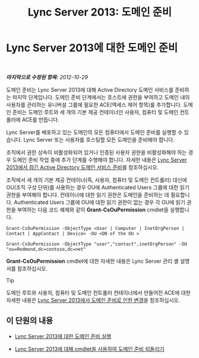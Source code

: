 ﻿---
title: 'Lync Server 2013: 도메인 준비'
TOCTitle: 도메인 준비
ms:assetid: 8eea541c-5f9d-4afc-92a8-a31d6f742544
ms:mtpsurl: https://technet.microsoft.com/ko-kr/library/Gg398721(v=OCS.15)
ms:contentKeyID: 49304354
ms.date: 08/10/2015
mtps_version: v=OCS.15
ms.translationtype: HT
---

# Lync Server 2013에 대한 도메인 준비

 

_**마지막으로 수정된 항목:** 2012-10-29_

도메인 준비는 Lync Server 2013에 대해 Active Directory 도메인 서비스를 준비하는 마지막 단계입니다. 도메인 준비 단계에서는 호스트에 권한을 부여하고 도메인 내의 사용자를 관리하는 유니버설 그룹에 필요한 ACE(액세스 제어 항목)를 추가합니다. 도메인 준비는 도메인 루트와 세 개의 기본 제공 컨테이너인 사용자, 컴퓨터 및 도메인 컨트롤러에 ACE를 만듭니다.

Lync Server를 배포하고 있는 도메인의 모든 컴퓨터에서 도메인 준비를 실행할 수 있습니다. Lync Server 또는 사용자를 호스팅할 모든 도메인을 준비해야 합니다.

조직에서 권한 상속이 비활성화되어 있거나 인증된 사용자 권한을 비활성화해야 하는 경우 도메인 준비 작업 중에 추가 단계를 수행해야 합니다. 자세한 내용은 [Lync Server 2013에서 잠긴 Active Directory 도메인 서비스 준비](lync-server-2013-preparing-a-locked-down-active-directory-domain-services.md)를 참조하십시오.

조직에서 세 개의 기본 제공 컨테이너(즉, 사용자, 컴퓨터 및 도메인 컨트롤러) 대신에 OU(조직 구성 단위)를 사용하는 경우 OU에 Authenticated Users 그룹에 대한 읽기 권한을 부여해야 합니다. 컨테이너에 대한 읽기 권한은 도메인을 준비하는 데 필요합니다. Authenticated Users 그룹에 OU에 대한 읽기 권한이 없는 경우 각 OU에 읽기 권한을 부여하는 다음 코드 예제와 같이 **Grant-CsOuPermission** cmdlet을 실행합니다.

    Grant-CsOuPermission -ObjectType <User | Computer | InetOrgPerson | Contact | AppContact | Device> -OU <DN of the OU > 

    Grant-CsOuPermission -ObjectType "user","contact",inetOrgPerson" -OU "ou=Redmond,dc=contoso,dc=net"

**Grant-CsOuPermission** cmdlet에 대한 자세한 내용은 Lync Server 관리 셸 설명서를 참조하십시오.


> [!TIP]
> 도메인 루트와 사용자, 컴퓨터 및 도메인 컨트롤러 컨테이너에서 만들어진 ACE에 대한 자세한 내용은 <A href="lync-server-2013-changes-made-by-domain-preparation.md">Lync Server 2013에서 도메인 준비로 인한 변경</A>을 참조하십시오.



## 이 단원의 내용

  - [Lync Server 2013에 대한 도메인 준비 실행](lync-server-2013-running-domain-preparation.md)

  - [Lync Server 2013에 대해 cmdlet을 사용하여 도메인 준비 되돌리기](lync-server-2013-using-cmdlets-to-reverse-domain-preparation.md)


